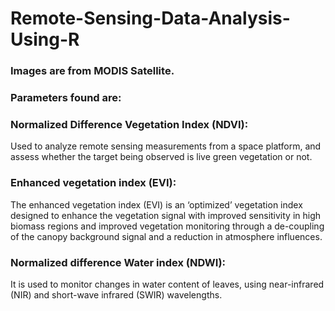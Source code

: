 # Remote-Sensing-Data-Analysis-Using-R
### Images are from MODIS Satellite.
### Parameters found are:
### Normalized Difference Vegetation Index (NDVI): 
Used to analyze remote sensing measurements from a space platform, and assess whether the target being observed is live green vegetation
or not.

### Enhanced vegetation index (EVI): 
The enhanced vegetation index (EVI) is an ‘optimized’ vegetation index designed to enhance the vegetation signal with improved sensitivity
in high biomass regions and improved vegetation monitoring through a de-coupling of the canopy background signal and a reduction in 
atmosphere influences.

### Normalized difference Water index (NDWI): 
It is used to monitor changes in water content of leaves, using near-infrared (NIR) and short-wave infrared (SWIR) wavelengths.
